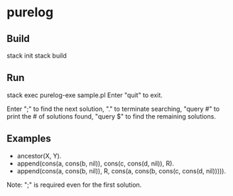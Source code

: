# purelog
## Build
stack init
stack build
## Run
stack exec purelog-exe sample.pl
Enter "quit" to exit.

Enter   ";" to find the next solution,
        "." to terminate searching,
        "query #" to print the # of solutions found,
        "query $" to find the remaining solutions.
## Examples
* ancestor(X, Y).
* append(cons(a, cons(b, nil)), cons(c, cons(d, nil)), R).
* append(cons(a, cons(b, nil)), R, cons(a, cons(b, cons(c, cons(d, nil))))).

Note: ";" is required even for the first solution.